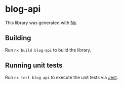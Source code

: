 # blog-api

This library was generated with [Nx](https://nx.dev).

## Building

Run `nx build blog-api` to build the library.

## Running unit tests

Run `nx test blog-api` to execute the unit tests via [Jest](https://jestjs.io).

